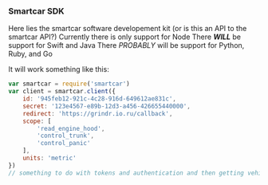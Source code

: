 ### Smartcar SDK

Here lies the smartcar software developement kit (or is this an API to the smartcar API?)
Currently there is only support for Node
There **_WILL_** be support for Swift and Java
There *PROBABLY* will be support for Python, Ruby, and Go

It will work something like this:
```javascript
var smartcar = require('smartcar')
var client = smartcar.client({
    id: '945feb12-921c-4c28-916d-649612ae831c',
    secret: '123e4567-e89b-12d3-a456-426655440000',
    redirect: 'https://grindr.io.ru/callback',
    scope: [
        'read_engine_hood',
        'control_trunk',
        'control_panic'
    ],
    units: 'metric'
})
// something to do with tokens and authentication and then getting vehicles

```
